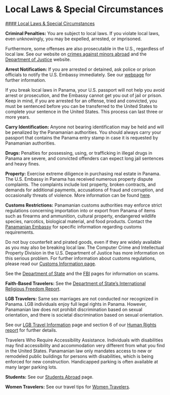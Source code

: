 # Local Laws & Special Circumstances

[#### Local Laws & Special Circumstances](javascript:void(0); "Local Laws & Special Circumstances")

**Criminal Penalties:** You are subject to local laws. If you violate local laws, even unknowingly, you may be expelled, arrested, or imprisoned.

Furthermore, some offenses are also prosecutable in the U.S., regardless of local law. See our website on [crimes against minors abroad](/content/travel/en/international-travel/emergencies/arrest-detention/crimes-against-minors.html) and the [Department of Justice](http://www.justice.gov/usam/criminal-resource-manual-1617-extraterritorial-criminal-jurisdiction-18-usc-112-878-970-1116) website.

**Arrest Notification:** If you are arrested or detained, ask police or prison officials to notify the U.S. Embassy immediately. See our [webpage](/content/travel/en/international-travel/emergencies/arrest-detention.html) for further information.

If you break local laws in Panama, your U.S. passport will not help you avoid arrest or prosecution, and the Embassy cannot get you out of jail or prison.  Keep in mind, if you are arrested for an offense, tried and convicted, you must be sentenced before you can be transferred to the United States to complete your sentence in the United States. This process can last three or more years.

**Carry Identification:** Anyone not bearing identification may be held and will be penalized by the Panamanian authorities. You should always carry your passport that contains the Panama entry stamp in case it is requested by Panamanian authorities.

**Drugs:** Penalties for possessing, using, or trafficking in illegal drugs in Panama are severe, and convicted offenders can expect long jail sentences and heavy fines.

**Property:** Exercise extreme diligence in purchasing real estate in Panama. The U.S. Embassy in Panama has received numerous property dispute complaints. The complaints include lost property, broken contracts, and demands for additional payments, accusations of fraud and corruption, and occasionally threats of violence. More information can be found [here](https://pa.usembassy.gov/living-in-panama/#property).

**Customs Restrictions:** Panamanian customs authorities may enforce strict regulations concerning importation into or export from Panama of items such as firearms and ammunition, cultural property, endangered wildlife species, narcotics, biological material, and food products. Contact the [Panamanian Embassy](http://www.embassyofpanama.org/) for specific information regarding customs requirements.

Do not buy counterfeit and pirated goods, even if they are widely available as you may also be breaking local law. The Computer Crime and Intellectual Property Division in the U.S. Department of Justice has more information on this serious problem. For further information about customs regulations, please read our [Customs Information page](https://www.cbp.gov/travel/us-citizens/know-before-you-go/prohibited-and-restricted-items).

See the [Department of State](/content/travel/en/international-ftravel/emergencies/international-financial-scams.html) and the [FBI](http://www.fbi.gov/scams-safety/fraud) pages for information on scams.

**Faith-Based Travelers:** See the [Department of State’s International Religious Freedom Report](https://www.state.gov/reports/2017-report-on-international-religious-freedom/).

**LGB Travelers:** Same sex marriages are not conducted nor recognized in Panama. LGB individuals enjoy full legal rights in Panama. However, Panamanian law does not prohibit discrimination based on sexual orientation, and there is societal discrimination based on sexual orientation.

See our [LGB Travel Information](/content/travel/en/international-travel/before-you-go/travelers-with-special-considerations/lgb.html) page and section 6 of our [Human Rights report](https://www.state.gov/reports/2018-country-reports-on-human-rights-practices/) for further details.

Travelers Who Require Accessibility Assistance. Individuals with disabilities may find accessibility and accommodation very different from what you find in the United States. Panamanian law only mandates access to new or remodeled public buildings for persons with disabilities, which is being enforced for new construction. Handicapped parking is often available at many larger parking lots.

**Students:** See our [Students Abroad](/content/travel/en/international-travel/before-you-go/travelers-with-special-considerations/students.html) page.

**Women Travelers:** See our travel tips for [Women Travelers](http://travel.state.gov/content/passports/english/go/Women.html).